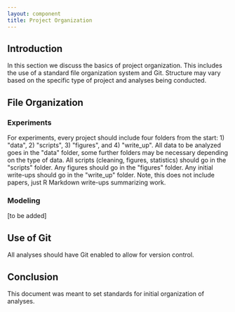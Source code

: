 ```yaml
---
layout: component
title: Project Organization
---
```


## Introduction

In this section we discuss the basics of project organization. This includes the use of a standard file organization system and Git. Structure may vary based on the specific type of project and analyses being conducted.


## File Organization

### Experiments

For experiments, every project should include four folders from the start: 1) "data", 2) "scripts", 3) "figures", and 4) "write\_up". All data to be analyzed goes in the "data" folder, some further folders may be necessary depending on the type of data. All scripts (cleaning, figures, statistics) should go in the "scripts" folder. Any figures should go in the "figures" folder. Any initial write-ups should go in the "write\_up" folder. Note, this does not include papers, just R Markdown write-ups summarizing work.

### Modeling

[to be added]


## Use of Git

All analyses should have Git enabled to allow for version control.


## Conclusion

This document was meant to set standards for initial organization of analyses.
